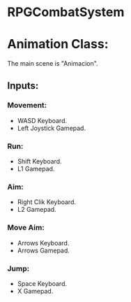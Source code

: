 # RPGCombatSystem
 
# Animation Class:

The main scene is "Animacion".

## Inputs:
### Movement: 
- WASD Keyboard.
- Left Joystick Gamepad.
### Run:
- Shift Keyboard.
- L1 Gamepad.
### Aim:
- Right Clik Keyboard.
- L2 Gamepad.
### Move Aim:
- Arrows Keyboard.
- Arrows Gamepad.
### Jump:
- Space Keyboard.
- X Gamepad.

